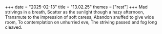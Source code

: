 +++
date = "2025-02-13"
title = "13.02.25"
themes = ["rest"]
+++
Mad strivings in a breath,
Scatter as the sunlight though a hazy afternoon,
Transmute to the impression of soft caress,
Abandon snuffed to give wide room,
To contemplation on unhurried eve,
The striving passed and fog long cleaved.
